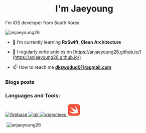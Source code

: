 <h1 align="center">I'm Jaeyoung</h1>
<p aligh="left">I'm iOS developer from South Korea.
<p align="left"> <img src="https://komarev.com/ghpvc/?username=anjaeyoung26&label=Profile%20views&color=0e75b6&style=flat" alt="anjaeyoung26" /> </p>

- 🌱 I’m currently learning **RxSwift, Clean Architecture**

- 📝 I regularly write articles on [https://anjaeyoung26.github.io/](https://anjaeyoung26.github.io/)

- 📫 How to reach me **dkswodud011@gmail.com**

### Blogs posts

<!-- BLOG-POST-LIST:START -->
<!-- BLOG-POST-LIST:END -->

<h3 align="left">Languages and Tools:</h3>
<p align="left"> <a href="https://firebase.google.com/" target="_blank"> <img src="https://www.vectorlogo.zone/logos/firebase/firebase-icon.svg" alt="firebase" width="40" height="40"/> </a> <a href="https://git-scm.com/" target="_blank"> <img src="https://www.vectorlogo.zone/logos/git-scm/git-scm-icon.svg" alt="git" width="40" height="40"/> </a> <a href="https://developer.apple.com/library/archive/documentation/Cocoa/Conceptual/ProgrammingWithObjectiveC/Introduction/Introduction.html" target="_blank"> <img src="https://www.vectorlogo.zone/logos/apple_objectivec/apple_objectivec-icon.svg" alt="objectivec" width="40" height="40"/> </a> <a href="https://developer.apple.com/swift/" target="_blank"> <img src="https://raw.githubusercontent.com/devicons/devicon/master/icons/swift/swift-original.svg" alt="swift" width="40" height="40"/> </a> </p>

<p>&nbsp;<img align="center" src="https://github-readme-stats.vercel.app/api?username=anjaeyoung26&show_icons=true&locale=en" alt="anjaeyoung26" /></p>

